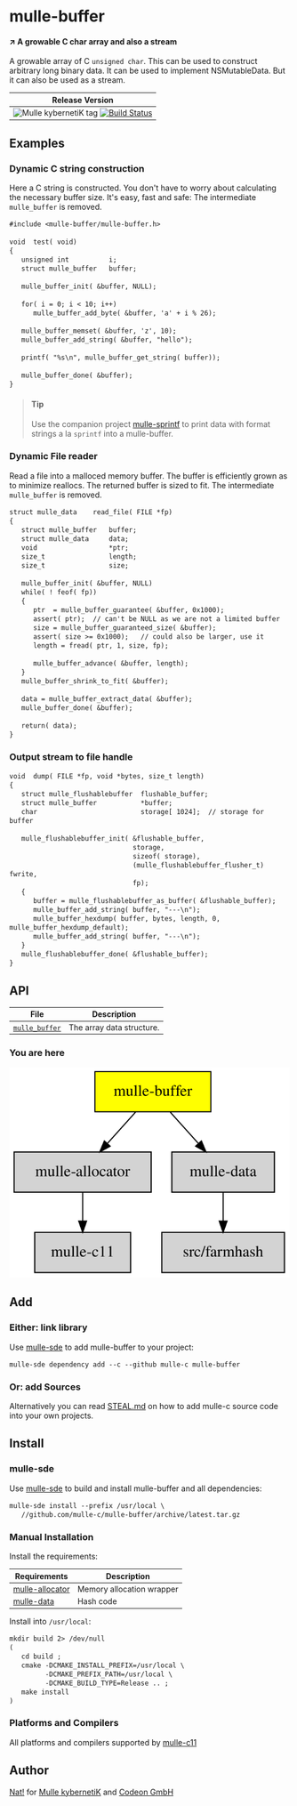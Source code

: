 # mulle-buffer

#### ↗️ A growable C char array and also a stream

A growable array of C `unsigned char`. This can be used to construct arbitrary
long binary data. It can be used to implement NSMutableData. But it can also be
used as a stream.


| Release Version
|-----------------------------------
| ![Mulle kybernetiK tag](//img.shields.io/github/tag/mulle-c/mulle-buffer.svg?branch=release) [![Build Status](//github.com/mulle-c/mulle-buffer/workflows/CI/badge.svg?branch=release)](//github.com/mulle-c/mulle-buffer/actions)

## Examples

### Dynamic C string construction

Here a C string is constructed. You don't have to worry about calculating
the necessary buffer size. It's easy, fast and safe:
The intermediate `mulle_buffer` is removed.

```
#include <mulle-buffer/mulle-buffer.h>

void  test( void)
{
   unsigned int          i;
   struct mulle_buffer   buffer;

   mulle_buffer_init( &buffer, NULL);

   for( i = 0; i < 10; i++)
      mulle_buffer_add_byte( &buffer, 'a' + i % 26);

   mulle_buffer_memset( &buffer, 'z', 10);
   mulle_buffer_add_string( &buffer, "hello");

   printf( "%s\n", mulle_buffer_get_string( buffer));

   mulle_buffer_done( &buffer);
}
```

> #### Tip
>
> Use the companion project [mulle-sprintf](//github.com/mulle-core/mulle-sprintf) to
> print data with format strings a la `sprintf` into a mulle-buffer.
>


### Dynamic File reader

Read a file into a malloced memory buffer. The buffer is efficiently
grown as to minimize reallocs. The returned buffer is sized to fit.
The intermediate `mulle_buffer` is removed.


```
struct mulle_data    read_file( FILE *fp)
{
   struct mulle_buffer   buffer;
   struct mulle_data     data;
   void                  *ptr;
   size_t                length;
   size_t                size;

   mulle_buffer_init( &buffer, NULL)
   while( ! feof( fp))
   {
      ptr  = mulle_buffer_guarantee( &buffer, 0x1000);
      assert( ptr);  // can't be NULL as we are not a limited buffer
      size = mulle_buffer_guaranteed_size( &buffer);
      assert( size >= 0x1000);   // could also be larger, use it
      length = fread( ptr, 1, size, fp);

      mulle_buffer_advance( &buffer, length);
   }
   mulle_buffer_shrink_to_fit( &buffer);

   data = mulle_buffer_extract_data( &buffer);
   mulle_buffer_done( &buffer);

   return( data);
}
```


### Output stream to file handle


```
void  dump( FILE *fp, void *bytes, size_t length)
{
   struct mulle_flushablebuffer  flushable_buffer;
   struct mulle_buffer           *buffer;
   char                          storage[ 1024];  // storage for buffer

   mulle_flushablebuffer_init( &flushable_buffer,
                               storage,
                               sizeof( storage),
                               (mulle_flushablebuffer_flusher_t) fwrite,
                               fp);
   {
      buffer = mulle_flushablebuffer_as_buffer( &flushable_buffer);
      mulle_buffer_add_string( buffer, "---\n");
      mulle_buffer_hexdump( buffer, bytes, length, 0, mulle_buffer_hexdump_default);
      mulle_buffer_add_string( buffer, "---\n");
   }
   mulle_flushablebuffer_done( &flushable_buffer);
}
```



## API

File                                 | Description
------------------------------------ | ----------------------------------------
[`mulle_buffer`](dox/API_BUFFER.md)  | The array data structure.



### You are here

![Overview](overview.dot.svg)


## Add

### Either: link library

Use [mulle-sde](//github.com/mulle-sde) to add mulle-buffer to your project:

```
mulle-sde dependency add --c --github mulle-c mulle-buffer
```

### Or: add Sources

Alternatively you can read [STEAL.md](//github.com/mulle-c11/dox/STEAL.md) on
how to add mulle-c source code into your own projects.


## Install

### mulle-sde

Use [mulle-sde](//github.com/mulle-sde) to build and install mulle-buffer and all dependencies:

```
mulle-sde install --prefix /usr/local \
   //github.com/mulle-c/mulle-buffer/archive/latest.tar.gz
```

### Manual Installation


Install the requirements:

Requirements                                             | Description
---------------------------------------------------------|-----------------------
[mulle-allocator](//github.com/mulle-c/mulle-allocator)  | Memory allocation wrapper
[mulle-data](//github.com/mulle-c/mulle-data)            | Hash code


Install into `/usr/local`:

```
mkdir build 2> /dev/null
(
   cd build ;
   cmake -DCMAKE_INSTALL_PREFIX=/usr/local \
         -DCMAKE_PREFIX_PATH=/usr/local \
         -DCMAKE_BUILD_TYPE=Release .. ;
   make install
)
```


### Platforms and Compilers

All platforms and compilers supported by
[mulle-c11](//github.com/mulle-c/mulle-c11)


## Author

[Nat!](//www.mulle-kybernetik.com/weblog) for
[Mulle kybernetiK](//www.mulle-kybernetik.com) and
[Codeon GmbH](//www.codeon.de)
